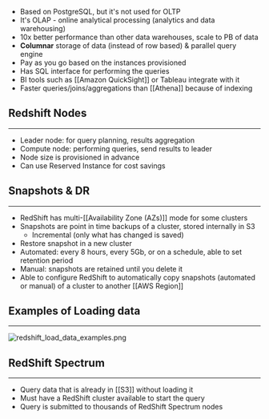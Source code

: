 - Based on PostgreSQL, but it's not used for OLTP
- It's OLAP - online analytical processing (analytics and data warehousing)
- 10x better performance than other data warehouses, scale to PB of data
- __Columnar__ storage of data (instead of row based) & parallel query engine
- Pay as you go based on the instances provisioned
- Has SQL interface for performing the queries
- BI tools such as [[Amazon QuickSight]] or Tableau integrate with it
- Faster queries/joins/aggregations than [[Athena]] because of indexing

## Redshift Nodes
---
- Leader node: for query planning, results aggregation
- Compute node: performing queries, send results to leader
- Node size is provisioned in advance
- Can use Reserved Instance for cost savings

## Snapshots & DR
---
- RedShift has multi-[[Availability Zone (AZs)]] mode for some clusters
- Snapshots are point in time backups of a cluster, stored internally in S3
	- Incremental (only what has changed is saved)
- Restore snapshot in a new cluster
- Automated: every 8 hours, every 5Gb, or on a schedule, able to set retention period
- Manual: snapshots are retained until you delete it
- Able to configure RedShift to automatically copy snapshots (automated or manual) of a cluster to another [[AWS Region]]

## Examples of Loading data
---
![redshift_load_data_examples.png](redshift_load_data_examples.png)

## RedShift Spectrum
---
- Query data that is already in [[S3]] without loading it
- Must have a RedShift cluster available to start the query
- Query is submitted to thousands of RedShift Spectrum nodes